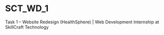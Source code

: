 # SCT_WD_1
Task 1 – Website Redesign (HealthSphere) | Web Development Internship at SkillCraft Technology
